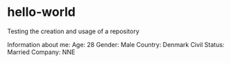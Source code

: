 # hello-world
Testing the creation and usage of a repository

Information about me:
Age: 28
Gender: Male
Country: Denmark
Civil Status: Married
Company: NNE
